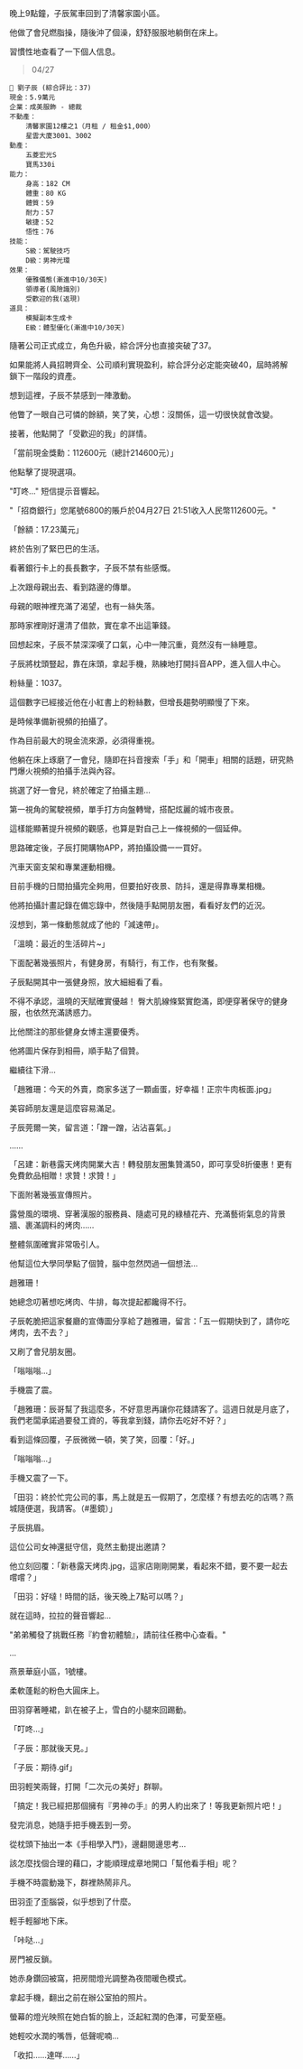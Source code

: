 晚上9點鐘，子辰駕車回到了清馨家園小區。

他做了會兒燃脂操，隨後沖了個澡，舒舒服服地躺倒在床上。

習慣性地查看了一下個人信息。

> 04/27  
```
📰 劉子辰 (綜合評比：37)  
現金：5.9萬元  
企業：成美服飾 - 總裁  
不動產：  
    清馨家園12樓之1（月租 / 租金$1,000）  
    星雲大廈3001、3002  
動產：  
    五菱宏光S  
    寶馬330i  
能力：  
    身高：182 CM  
    體重：80 KG  
    體質：59  
    耐力：57  
    敏捷：52  
    悟性：76  
技能：  
    S級：駕駛技巧  
    D級：男神光環  
效果：  
    優雅儀態(漸進中10/30天)  
    領導者(風險識別)  
    受歡迎的我(返現)  
道具：
    模擬副本生成卡
    E級：體型優化(漸進中10/30天)  
```

隨著公司正式成立，角色升級，綜合評分也直接突破了37。

如果能將人員招聘齊全、公司順利實現盈利，綜合評分必定能突破40，屆時將解鎖下一階段的資產。

想到這裡，子辰不禁感到一陣激動。

他瞥了一眼自己可憐的餘額，笑了笑，心想：沒關係，這一切很快就會改變。

接著，他點開了「受歡迎的我」的詳情。

「當前現金獎勳：112600元（總計214600元）」

他點擊了提現選項。

"叮咚..." 短信提示音響起。

"「招商銀行」您尾號6800的賬戶於04月27日 21:51收入人民幣112600元。"

「餘額：17.23萬元」

終於告別了緊巴巴的生活。

看著銀行卡上的長長數字，子辰不禁有些感慨。

上次跟母親出去、看到路邊的傳單。

母親的眼神裡充滿了渴望，也有一絲失落。

那時家裡剛好還清了借款，實在拿不出這筆錢。

回想起來，子辰不禁深深嘆了口氣，心中一陣沉重，竟然沒有一絲睡意。

子辰將枕頭豎起，靠在床頭，拿起手機，熟練地打開抖音APP，進入個人中心。

粉絲量：1037。

這個數字已經接近他在小紅書上的粉絲數，但增長趨勢明顯慢了下來。

是時候準備新視頻的拍攝了。

作為目前最大的現金流來源，必須得重視。

他躺在床上琢磨了一會兒，隨即在抖音搜索「手」和「開車」相關的話題，研究熱門爆火視頻的拍攝手法與內容。

挑選了好一會兒，終於確定了拍攝主題...

第一視角的駕駛視頻，單手打方向盤轉彎，搭配炫麗的城市夜景。

這樣能顯著提升視頻的觀感，也算是對自己上一條視頻的一個延伸。

思路確定後，子辰打開購物APP，將拍攝設備一一買好。

汽車天窗支架和專業運動相機。

目前手機的日間拍攝完全夠用，但要拍好夜景、防抖，還是得靠專業相機。

他將拍攝計畫記錄在備忘錄中，然後隨手點開朋友圈，看看好友們的近況。

沒想到，第一條動態就成了他的「減速帶」。

「溫曉：最近的生活碎片~」

下面配著幾張照片，有健身房，有騎行，有工作，也有聚餐。

子辰點開其中一張健身照，放大細細看了看。

不得不承認，溫曉的天賦確實優越！
臀大肌線條緊實飽滿，即便穿著保守的健身服，也依然充滿誘惑力。

比他關注的那些健身女博主還要優秀。

他將圖片保存到相冊，順手點了個贊。

繼續往下滑...

「趙雅珊：今天的外賣，商家多送了一顆鹵蛋，好幸福！正宗牛肉板面.jpg」

美容師朋友還是這麼容易滿足。

子辰莞爾一笑，留言道：「蹭一蹭，沾沾喜氣。」

……

「呂建：新巷露天烤肉開業大吉！轉發朋友圈集贊滿50，即可享受8折優惠！更有免費飲品相贈！求贊！求贊！」

下面附著幾張宣傳照片。

露營風的環境、穿著漢服的服務員、隨處可見的綠植花卉、充滿藝術氣息的背景牆、裹滿調料的烤肉……

整體氛圍確實非常吸引人。

他幫這位大學同學點了個贊，腦中忽然閃過一個想法...

趙雅珊！

她總念叨著想吃烤肉、牛排，每次提起都饞得不行。

子辰乾脆把這家餐廳的宣傳圖分享給了趙雅珊，留言：「五一假期快到了，請你吃烤肉，去不去？」

又刷了會兒朋友圈。

「嗡嗡嗡...」

手機震了震。

「趙雅珊：辰哥幫了我這麼多，不好意思再讓你花錢請客了。這週日就是月底了，我們老闆承諾過要發工資的，等我拿到錢，請你去吃好不好？」

看到這條回覆，子辰微微一頓，笑了笑，回覆：「好。」

「嗡嗡嗡...」

手機又震了一下。

「田羽：終於忙完公司的事，馬上就是五一假期了，怎麼樣？有想去吃的店嗎？燕城隨便選，我請客。（#墨鏡）」

子辰挑眉。

這位公司女神還挺守信，竟然主動提出邀請？

他立刻回覆：「新巷露天烤肉.jpg，這家店剛剛開業，看起來不錯，要不要一起去嚐嚐？」

「田羽：好噠！時間的話，後天晚上7點可以嗎？」

就在這時，拉拉的聲音響起...

"弟弟觸發了挑戰任務『約會初體驗』，請前往任務中心查看。"

...

燕景華庭小區，1號樓。

柔軟蓬鬆的粉色大圓床上。

田羽穿著睡裙，趴在被子上，雪白的小腿來回踢動。

「叮咚...」

「子辰：那就後天見。」

「子辰：期待.gif」

田羽輕笑兩聲，打開「二次元の美好」群聊。

「搞定！我已經把那個擁有『男神の手』的男人約出來了！等我更新照片吧！」

發完消息，她隨手把手機丟到一旁。

從枕頭下抽出一本《手相學入門》，邊翻閱邊思考...

該怎麼找個合理的藉口，才能順理成章地開口「幫他看手相」呢？

手機不時震動幾下，群裡熱鬧非凡。

田羽歪了歪腦袋，似乎想到了什麼。

輕手輕腳地下床。

「咔哒...」

房門被反鎖。

她赤身鑽回被窩，把房間燈光調整為夜間暖色模式。

拿起手機，翻出之前在辦公室拍的照片。

螢幕的燈光映照在她白皙的臉上，泛起紅潤的色澤，可愛至極。

她輕咬水潤的嘴唇，低聲呢喃...

「收扣……達咩……」

